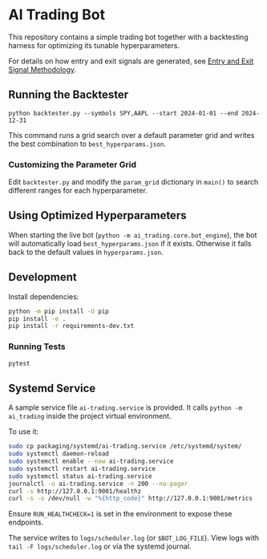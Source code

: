 # AI Trading Bot

This repository contains a simple trading bot together with a backtesting
harness for optimizing its tunable hyperparameters.

For details on how entry and exit signals are generated, see
[Entry and Exit Signal Methodology](ENTRY_EXIT_SIGNALS.md).

## Running the Backtester

```
python backtester.py --symbols SPY,AAPL --start 2024-01-01 --end 2024-12-31
```

This command runs a grid search over a default parameter grid and writes the best
combination to `best_hyperparams.json`.

### Customizing the Parameter Grid

Edit `backtester.py` and modify the `param_grid` dictionary in `main()` to search
different ranges for each hyperparameter.

## Using Optimized Hyperparameters

When starting the live bot (`python -m ai_trading.core.bot_engine`), the bot will automatically load
`best_hyperparams.json` if it exists. Otherwise it falls back to the default
values in `hyperparams.json`.

## Development

Install dependencies:

```bash
python -m pip install -U pip
pip install -e .
pip install -r requirements-dev.txt
```

### Running Tests

```bash
pytest
```


## Systemd Service

A sample service file `ai-trading.service` is provided. It calls `python -m ai_trading` inside the project virtual environment.

To use it:

```bash
sudo cp packaging/systemd/ai-trading.service /etc/systemd/system/
sudo systemctl daemon-reload
sudo systemctl enable --now ai-trading.service
sudo systemctl restart ai-trading.service
sudo systemctl status ai-trading.service
journalctl -u ai-trading.service -n 200 --no-pager
curl -s http://127.0.0.1:9001/healthz
curl -s -o /dev/null -w "%{http_code}" http://127.0.0.1:9001/metrics
```

Ensure `RUN_HEALTHCHECK=1` is set in the environment to expose these endpoints.

The service writes to `logs/scheduler.log` (or `$BOT_LOG_FILE`). View logs with
`tail -F logs/scheduler.log` or via the systemd journal.
